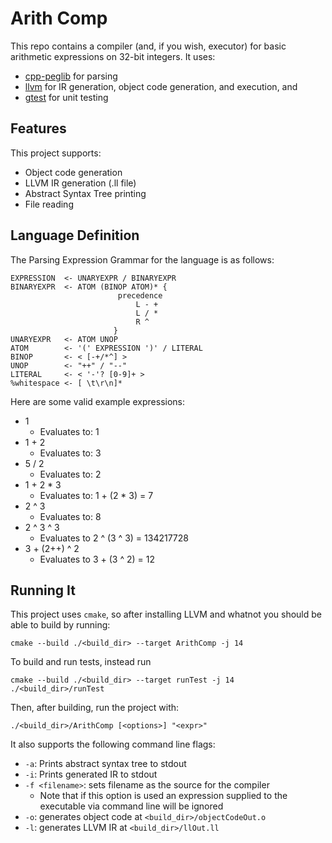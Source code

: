 # Arith Comp
This repo contains a compiler (and, if you wish, executor) for basic arithmetic expressions on 32-bit integers.
It uses:
- [cpp-peglib](https://github.com/yhirose/cpp-peglib) for parsing
- [llvm](https://llvm.org/) for IR generation, object code generation, and execution, and
- [gtest](https://github.com/google/googletest) for unit testing

## Features
This project supports:
- Object code generation
- LLVM IR generation (.ll file)
- Abstract Syntax Tree printing
- File reading

## Language Definition
The Parsing Expression Grammar for the language is as follows:
```
EXPRESSION  <- UNARYEXPR / BINARYEXPR
BINARYEXPR  <- ATOM (BINOP ATOM)* {
                        precedence
                            L - +
                            L / *
                            R ^
                       }
UNARYEXPR   <- ATOM UNOP
ATOM        <- '(' EXPRESSION ')' / LITERAL
BINOP       <- < [-+/*^] >
UNOP        <- "++" / "--"
LITERAL     <- < '-'? [0-9]+ >
%whitespace <- [ \t\r\n]*
```
Here are some valid example expressions:
- 1
  - Evaluates to: 1
- 1 + 2
  - Evaluates to: 3
- 5 / 2
  - Evaluates to: 2
- 1 + 2 * 3
  - Evaluates to: 1 + (2 * 3) = 7
- 2 ^ 3
  - Evaluates to: 8
- 2 ^ 3 ^ 3
  - Evaluates to 2 ^ (3 ^ 3) = 134217728
- 3 + (2++) ^ 2
  - Evaluates to 3 + (3 ^ 2) = 12
## Running It
This project uses `cmake`, so after installing LLVM and whatnot you should be able to build by running:

```shell
cmake --build ./<build_dir> --target ArithComp -j 14
```

To build and run tests, instead run 
```shell
cmake --build ./<build_dir> --target runTest -j 14
./<build_dir>/runTest 
```

Then, after building, run the project with: 

```./<build_dir>/ArithComp [<options>] "<expr>"```

It also supports the following command line flags:
- `-a`: Prints abstract syntax tree to stdout
- `-i`: Prints generated IR to stdout
- `-f <filename>`: sets filename as the source for the compiler
  - Note that if this option is used an expression supplied to the executable
    via command line will be ignored
- `-o`: generates object code at `<build_dir>/objectCodeOut.o`
- `-l`: generates LLVM IR at `<build_dir>/llOut.ll`